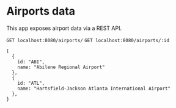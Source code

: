 # Airports data
This app exposes airport data via a REST API.

`GET localhost:8080/airports/`
`GET localhost:8080/airports/:id`

```
[
  {
    id: "ABI",
    name: "Abilene Regional Airport"
  },
  {
    id: "ATL",
    name: "Hartsfield-Jackson Atlanta International Airport"
  },
}
```